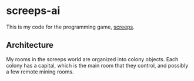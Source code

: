 # screeps-ai

This is my code for the programming game, [screeps](http://www.screeps.com).

## Architecture

My rooms in the screeps world are organized into colony objects. Each colony has a capital, which is the main room that they control, and possibly a few remote mining rooms.

